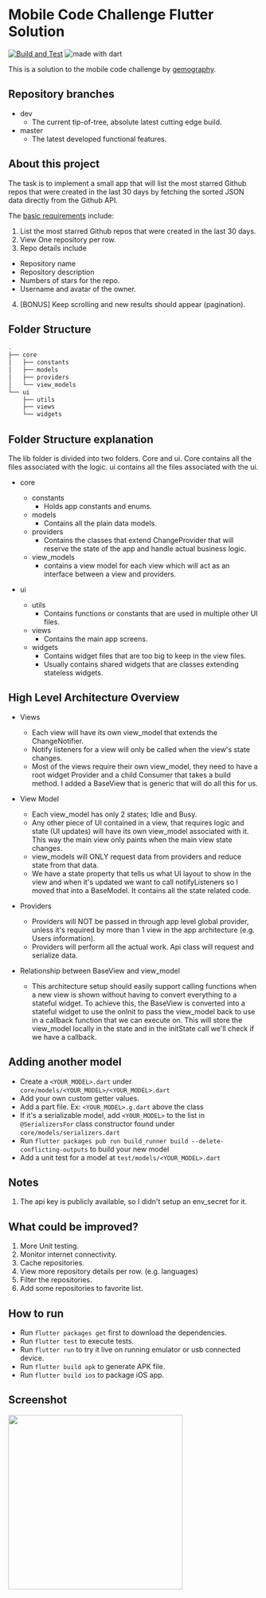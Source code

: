 # Mobile Code Challenge Flutter Solution

[![Build and Test](https://github.com/MichaelKMalak/mobile-code-challenge-solution-flutter/workflows/Build%20and%20Test/badge.svg)](https://github.com/MichaelKMalak/mobile-code-challenge-solution-flutter/actions?query=workflow%3A%22Build+and+Test%22) <img src="https://img.shields.io/badge/made%20with-dart-blue.svg" alt="made with dart">

This is a solution to the mobile code challenge by [gemography](https://www.gemography.com/). 

## Repository branches
* dev
    * The current tip-of-tree, absolute latest cutting edge build. 
* master
    * The latest developed functional features.

## About this project
The task is to implement a small app that will list the most starred Github repos that were created in the last 30 days by fetching the sorted JSON data directly from the Github API.

The [basic requirements](https://github.com/gemography/mobile-coding-challenge) include:
 
1. List the most starred Github repos that were created in the last 30 days.
2. View One repository per row.
3. Repo details include
  - Repository name
  - Repository description 
  - Numbers of stars for the repo. 
  - Username and avatar of the owner. 
4. [BONUS] Keep scrolling and new results should appear (pagination).

## Folder Structure
```bash
.
├── core
│   ├── constants
│   ├── models
│   ├── providers
│   └── view_models
└── ui
    ├── utils
    ├── views
    └── widgets
```

## Folder Structure explanation
The lib folder is divided into two folders. Core and ui. Core contains all the files associated with the logic. ui contains all the files associated with the ui. 

* core
    * constants 
      * Holds app constants and enums.
    * models
      * Contains all the plain data models.
    * providers
      * Contains the classes that extend ChangeProvider that will reserve the state of the app and handle actual business logic.
    * view_models
      * contains a view model for each view which will act as an interface between a view and providers.

* ui
    * utils
      * Contains functions or constants that are used in multiple other UI files.
    * views
      * Contains the main app screens.
    * widgets
      * Contains widget files that are too big to keep in the view files. 
      * Usually contains shared widgets that are classes extending stateless widgets.

## High Level Architecture Overview
* Views
    * Each view will have its own view_model that extends the ChangeNotifier.
    * Notify listeners for a view will only be called when the view's state changes.
    * Most of the views require their own view_model, they need to have a root widget Provider and a child Consumer that takes a build method. I added a BaseView that is generic that will do all this for us. 

* View Model
    * Each view_model has only 2 states; Idle and Busy. 
    * Any other piece of UI contained in a view, that requires logic and state (UI updates) will have its own view_model associated with it. This way the main view only paints when the main view state changes.
    * view_models will ONLY request data from providers and reduce state from that data.
    * We have a state property that tells us what UI layout to show in the view and when it's updated we want to call notifyListeners so I moved that into a BaseModel. It contains all the state related code.
 
* Providers
    * Providers will NOT be passed in through app level global provider, unless it's required by more than 1 view in the app architecture (e.g. Users information).
    * Providers will perform all the actual work. Api class will request and serialize data. 

* Relationship between BaseView and view_model
    * This architecture setup should easily support calling functions when a new view is shown without having to convert everything to a stateful widget. To achieve this, the BaseView is converted into a stateful widget to use the onInit to pass the view_model back to use in a callback function that we can execute on. This will store the view_model locally in the state and in the initState call we'll check if we have a callback.

## Adding another model
- Create a `<YOUR_MODEL>.dart` under `core/models/<YOUR_MODEL>/<YOUR_MODEL>.dart`
- Add your own custom getter values.
- Add a part file. Ex: `<YOUR_MODEL>.g.dart` above the class
- If it's a serializable model, add `<YOUR_MODEL>` to the list in `@SerializersFor` class constructor found under `core/models/serializers.dart`
- Run `flutter packages pub run build_runner build --delete-conflicting-outputs` to build your new model
- Add a unit test for a model at `test/models/<YOUR_MODEL>.dart`

## Notes
1. The api key is publicly available, so I didn't setup an env_secret for it.

## What could be improved?
1. More Unit testing.
2. Monitor internet connectivity.
3. Cache repositories.
4. View more repository details per row. (e.g. languages)
5. Filter the repositories.
6. Add some repositories to favorite list.

## How to run ##
  - Run `flutter packages get` first to download the dependencies.
  - Run `flutter test` to execute tests.
  - Run `flutter run` to try it live on running emulator or usb connected device.
  - Run `flutter build apk` to generate APK file.
  - Run `flutter build ios` to package iOS app.
  
## Screenshot
<img src="https://github.com/MichaelKMalak/mobile-code-challenge-solution-flutter/blob/master/screenshots/MVP_1.png" width="350" />
